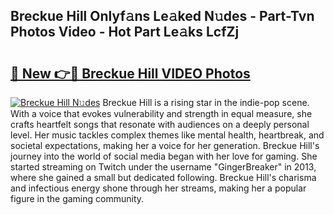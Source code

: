 ## Breckue Hill Onlyf𝚊ns Le𝚊ked N𝚞des - Part-Tvn Photos Video - Hot Part Le𝚊ks LcfZj

# <h2><a href="http://ab42522.deff.icu/?id=Breckue+Hill">🔗 New 👉🔴 Breckue Hill VIDEO Photos</a></h2>

[![Breckue Hill N𝚞des](https://i.imgur.com/rIISA9y.gif)](http://ab42522.deff.icu/?id=Breckue+Hill)
Breckue Hill is a rising star in the indie-pop scene. With a voice that evokes vulnerability and strength in equal measure, she crafts heartfelt songs that resonate with audiences on a deeply personal level. Her music tackles complex themes like mental health, heartbreak, and societal expectations, making her a voice for her generation. Breckue Hill's journey into the world of social media began with her love for gaming. She started streaming on Twitch under the username "GingerBreaker" in 2013, where she gained a small but dedicated following. Breckue Hill's charisma and infectious energy shone through her streams, making her a popular figure in the gaming community.
